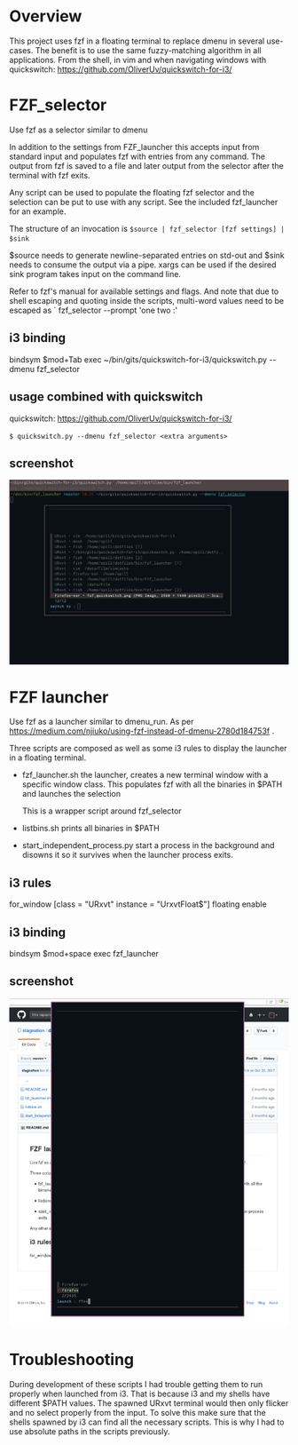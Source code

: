 Overview
========

This project uses fzf in a floating terminal to replace dmenu in several
use-cases. The benefit is to use the same fuzzy-matching algorithm in all
applications. From the shell, in vim and when navigating windows with
quickswitch: https://github.com/OliverUv/quickswitch-for-i3/


FZF_selector
============

Use fzf as a selector similar to dmenu

In addition to the settings from FZF_launcher this accepts input from standard
input and populates fzf with entries from any command. The output from fzf is
saved to a file and later output from the selector after the terminal with fzf
exits.

Any script can be used to populate the floating fzf selector and the
selection can be put to use with any script. See the included fzf_launcher for
an example.

The structure of an invocation is
`$source | fzf_selector [fzf settings] | $sink`

$source needs to generate newline-separated entries on std-out and $sink needs to
consume the output via a pipe. xargs can be used if the desired sink program
takes input on the command line.

Refer to fzf's manual for available settings and flags. And note that due to
shell escaping and quoting inside the scripts, multi-word values need to be
escaped as ` fzf_selector --prompt \'one two :\'

i3 binding
----------

bindsym $mod+Tab exec ~/bin/gits/quickswitch-for-i3/quickswitch.py --dmenu fzf_selector

usage combined with quickswitch
-------------------------------
quickswitch: https://github.com/OliverUv/quickswitch-for-i3/

`
$ quickswitch.py --dmenu fzf_selector <extra arguments>
`

screenshot
----------

![Screenshot](./selector.png)

FZF launcher
============

Use fzf as a launcher similar to dmenu_run.
As per https://medium.com/njiuko/using-fzf-instead-of-dmenu-2780d184753f .

Three scripts are composed as well as some i3 rules to display the launcher in a
floating terminal.

* fzf_launcher.sh
    the launcher, creates a new terminal window with a specific window class.
    This populates fzf with all the binaries in $PATH and launches the selection

    This is a wrapper script around fzf_selector

* listbins.sh
    prints all binaries in $PATH

* start_independent_process.py
    start a process in the background and disowns it so it survives when the
    launcher process exits.


i3 rules
--------

for_window [class = "URxvt" instance = "UrxvtFloat$"] floating enable

i3 binding
----------

bindsym $mod+space exec fzf_launcher

screenshot
----------

![ScreenShot](launcher.png)


Troubleshooting
===============

During development of these scripts I had trouble getting them to run properly
when launched from i3. That is because i3 and my shells have different $PATH
values. The spawned URxvt terminal would then only flicker and no select
properly from the input. To solve this make sure that the shells spawned by i3
can find all the necessary scripts. This is why I had to use absolute paths in
the scripts previously.
